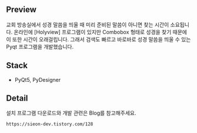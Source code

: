 ## Preview

교회 방송실에서 성경 말씀을 띄울 때 미리 준비된 말씀이 아니면 찾는 시간이 소요됩니다.
온라인에 [Holyview] 프로그램이 있지만 Combobox 형태로 성경을 찾기 때문에 이 또한 시간이 오래걸립니다.
그래서 검색도 빠르고 바로바로 성경 말씀을 띄울 수 있는 Pyqt 프로그램을 개발했습니다.

## Stack
- PyQt5, PyDesigner

## Detail
설치 프로그램 다운로드와 개발 관련은 Blog를 참고해주세요.
    
    https://sieon-dev.tistory.com/128
